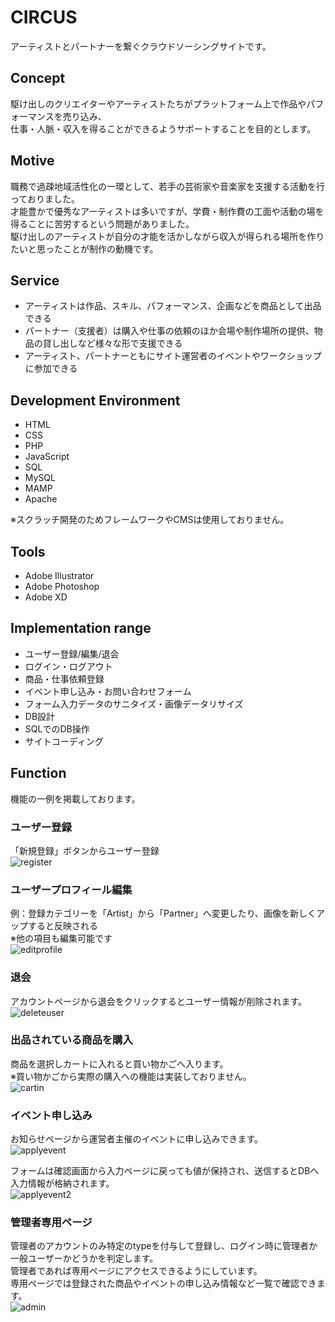 # CIRCUS

アーティストとパートナーを繋ぐクラウドソーシングサイトです。

## Concept

駆け出しのクリエイターやアーティストたちがプラットフォーム上で作品やパフォーマンスを売り込み、  
仕事・人脈・収入を得ることができるようサポートすることを目的とします。

## Motive

職務で過疎地域活性化の一環として、若手の芸術家や音楽家を支援する活動を行っておりました。  
才能豊かで優秀なアーティストは多いですが、学費・制作費の工面や活動の場を得ることに苦労するという問題がありました。  
駆け出しのアーティストが自分の才能を活かしながら収入が得られる場所を作りたいと思ったことが制作の動機です。

## Service

- アーティストは作品、スキル、パフォーマンス、企画などを商品として出品できる
- パートナー（支援者）は購入や仕事の依頼のほか会場や制作場所の提供、物品の貸し出しなど様々な形で支援できる
- アーティスト、パートナーともにサイト運営者のイベントやワークショップに参加できる

## Development Environment

- HTML
- CSS
- PHP
- JavaScript
- SQL
- MySQL
- MAMP
- Apache

※スクラッチ開発のためフレームワークやCMSは使用しておりません。

## Tools

- Adobe Illustrator
- Adobe Photoshop
- Adobe XD

## Implementation range

- ユーザー登録/編集/退会
- ログイン・ログアウト
- 商品・仕事依頼登録
- イベント申し込み・お問い合わせフォーム
- フォーム入力データのサニタイズ・画像データリサイズ
- DB設計
- SQLでのDB操作
- サイトコーディング

## Function
機能の一例を掲載しております。

### ユーザー登録
「新規登録」ボタンからユーザー登録  
![register](https://github.com/ashe09/circus/assets/70144543/7a41b022-64b6-4081-9e18-94fd8d1ad1ad)

### ユーザープロフィール編集
例：登録カテゴリーを「Artist」から「Partner」へ変更したり、画像を新しくアップすると反映される  
※他の項目も編集可能です  
![editprofile](https://github.com/ashe09/circus/assets/70144543/4b38017c-f56f-49e3-912c-1ef9b9e01713)

### 退会
アカウントページから退会をクリックするとユーザー情報が削除されます。  
![deleteuser](https://github.com/ashe09/circus/assets/70144543/4afd1f4f-44de-40ae-9bfc-9882ddefb2e0)

### 出品されている商品を購入
商品を選択しカートに入れると買い物かごへ入ります。  
※買い物かごから実際の購入への機能は実装しておりません。  
![cartin](https://github.com/ashe09/circus/assets/70144543/d1ea5a18-a27e-43fa-9b22-36cde8330d3b)

### イベント申し込み
お知らせページから運営者主催のイベントに申し込みできます。  
![applyevent](https://github.com/ashe09/circus/assets/70144543/c85ecf04-7407-4827-9186-ac69ff2216ab)

フォームは確認画面から入力ページに戻っても値が保持され、送信するとDBへ入力情報が格納されます。  
![applyevent2](https://github.com/ashe09/circus/assets/70144543/ba6613c2-1344-4e19-90e1-680f38de8656)

### 管理者専用ページ
管理者のアカウントのみ特定のtypeを付与して登録し、ログイン時に管理者か一般ユーザーかどうかを判定します。  
管理者であれば専用ページにアクセスできるようにしています。  
専用ページでは登録された商品やイベントの申し込み情報など一覧で確認できます。  
![admin](https://github.com/ashe09/circus/assets/70144543/c76522af-dc39-4c6c-9930-2adf06ab0f8d)
